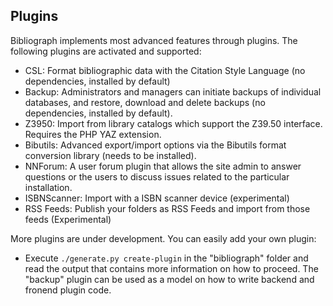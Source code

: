 Plugins
-------
Bibliograph implements most advanced features through plugins. The following
plugins are activated and supported:
- CSL: Format bibliographic data with the Citation Style Language (no dependencies, installed
  by default)
- Backup: Administrators and managers can initiate backups of individual databases, and restore,
  download and delete backups (no dependencies, installed by default).
- Z3950: Import from library catalogs which support the Z39.50 interface. Requires the PHP YAZ
  extension.
- Bibutils: Advanced export/import options via the Bibutils format conversion library (needs to
  be installed).
- NNForum: A user forum plugin that allows the site admin to answer questions or the users
  to discuss issues related to the particular installation.
- ISBNScanner: Import with a ISBN scanner device (experimental)
- RSS Feeds: Publish your folders as RSS Feeds and import from those feeds (Experimental) 

More plugins are under development. You can easily add your own plugin:
- Execute `./generate.py create-plugin` in the
  "bibliograph" folder and read the output that contains more information on how to
  proceed. The "backup" plugin can be used as a model on how to write backend and
  fronend plugin code.